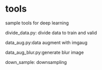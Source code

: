 # tools
sample tools for deep learning

divide_data.py: divide data to train and valid

data_aug.py:data augment with imgaug

data_aug_blur.py:generate blur image

down_sample: downsampling
